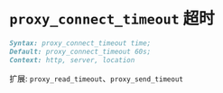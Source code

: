 # `proxy_connect_timeout` 超时

```md
Syntax: proxy_connect_timeout time;
Default: proxy_connect_timeout 60s;
Context: http, server, location
```

扩展: `proxy_read_timeout`、`proxy_send_timeout`